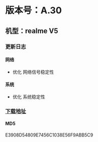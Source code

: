 # 版本号：A.30
## 机型：realme V5
### 更新日志
#### 网络
- 优化 网络信号稳定性
#### 系统
- 优化 系统稳定性

### [下载地址](https://download.c.realme.com/osupdate/RMX2111_11_OTA_0300_all_bJRowbrIvv35.ozip)

#### MD5
E3908D54809E7456C1038E56F9ABB5C9
